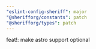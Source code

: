 ```yaml
---
"eslint-config-sheriff": major
"@sherifforg/constants": patch
"@sherifforg/types": patch
---
```


feat!: make astro support optional
